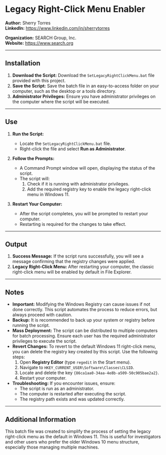 # Legacy Right-Click Menu Enabler

**Author:** Sherry Torres  
**LinkedIn:** https://www.linkedin.com/in/sherrytorres

**Organization:** SEARCH Group, Inc.  
**Website:** https://www.search.org

---

## Installation

1. **Download the Script:** Download the `SetLegacyRightClickMenu.bat` file provided with this project.
2. **Save the Script:** Save the batch file in an easy-to-access folder on your computer, such as the desktop or a tools directory.
3. **Administrator Privileges:** Ensure you have administrator privileges on the computer where the script will be executed.

---

## Use

1. **Run the Script:**
   - Locate the `SetLegacyRightClickMenu.bat` file.
   - Right-click the file and select **Run as Administrator**.

2. **Follow the Prompts:**
   - A Command Prompt window will open, displaying the status of the script.
   - The script will:
     1. Check if it is running with administrator privileges.
     2. Add the required registry key to enable the legacy right-click menu in Windows 11.

3. **Restart Your Computer:**
   - After the script completes, you will be prompted to restart your computer.
   - Restarting is required for the changes to take effect.

---

## Output

1. **Success Message:** If the script runs successfully, you will see a message confirming that the registry changes were applied.
2. **Legacy Right-Click Menu:** After restarting your computer, the classic right-click menu will be enabled by default in File Explorer.

---

## Notes

- **Important:** Modifying the Windows Registry can cause issues if not done correctly. This script automates the process to reduce errors, but always proceed with caution.
- **Backup:** It is recommended to back up your system or registry before running the script.
- **Mass Deployment:** The script can be distributed to multiple computers for batch processing. Ensure each user has the required administrator privileges to execute the script.
- **Revert Changes:** To revert to the default Windows 11 right-click menu, you can delete the registry key created by this script. Use the following steps:
  1. Open **Registry Editor** (type `regedit` in the Start menu).
  2. Navigate to `HKEY_CURRENT_USER\Software\Classes\CLSID`.
  3. Locate and delete the key `{86ca1aa0-34aa-4e8b-a509-50c905bae2a2}`.
  4. Restart your computer.
- **Troubleshooting:** If you encounter issues, ensure:
  - The script is run as an administrator.
  - The computer is restarted after executing the script.
  - The registry path exists and was updated correctly.

---

## Additional Information

This batch file was created to simplify the process of setting the legacy right-click menu as the default in Windows 11.  This is useful for investigators and other users who prefer the older Windows 10 menu structure, especially those managing multiple machines.
